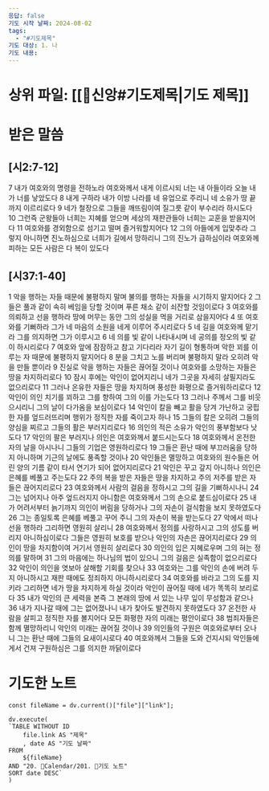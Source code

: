```yaml
---
응답: false
기도 시작 날짜: 2024-08-02
tags:
  - "#기도제목"
기도 대상: 1. 나
기도 내용:
---
```

# 상위 파일: [[🧭신앙#기도제목|기도 제목]]

# 받은 말씀
## [시2:7-12]
7 내가 여호와의 명령을 전하노라 여호와께서 내게 이르시되 너는 내 아들이라 오늘 내가 너를 낳았도다
8 내게 구하라 내가 이방 나라를 네 유업으로 주리니 네 소유가 땅 끝까지 이르리로다
9 네가 철장으로 그들을 깨뜨림이여 질그릇 같이 부수리라 하시도다
10 그런즉 군왕들아 너희는 지혜를 얻으며 세상의 재판관들아 너희는 교훈을 받을지어다
11 여호와를 경외함으로 섬기고 떨며 즐거워할지어다
12 그의 아들에게 입맞추라 그렇지 아니하면 진노하심으로 너희가 길에서 망하리니 그의 진노가 급하심이라 여호와께 피하는 모든 사람은 다 복이 있도다



## [시37:1-40]
1 악을 행하는 자들 때문에 불평하지 말며 불의를 행하는 자들을 시기하지 말지어다
2 그들은 풀과 같이 속히 베임을 당할 것이며 푸른 채소 같이 쇠잔할 것임이로다
3 여호와를 의뢰하고 선을 행하라 땅에 머무는 동안 그의 성실을 먹을 거리로 삼을지어다
4 또 여호와를 기뻐하라 그가 네 마음의 소원을 네게 이루어 주시리로다
5 네 길을 여호와께 맡기라 그를 의지하면 그가 이루시고
6 네 의를 빛 같이 나타내시며 네 공의를 정오의 빛 같이 하시리로다
7 여호와 앞에 잠잠하고 참고 기다리라 자기 길이 형통하며 악한 꾀를 이루는 자 때문에 불평하지 말지어다
8 분을 그치고 노를 버리며 불평하지 말라 오히려 악을 만들 뿐이라
9 진실로 악을 행하는 자들은 끊어질 것이나 여호와를 소망하는 자들은 땅을 차지하리로다
10 잠시 후에는 악인이 없어지리니 네가 그곳을 자세히 살필지라도 없으리로다
11 그러나 온유한 자들은 땅을 차지하며 풍성한 화평으로 즐거워하리로다
12 악인이 의인 치기를 꾀하고 그를 향하여 그의 이를 가는도다
13 그러나 주께서 그를 비웃으시리니 그의 날이 다가옴을 보심이로다
14 악인이 칼을 빼고 활을 당겨 가난하고 궁핍한 자를 엎드러뜨리며 행위가 정직한 자를 죽이고자 하나
15 그들의 칼은 오히려 그들의 양심을 찌르고 그들의 활은 부러지리로다
16 의인의 적은 소유가 악인의 풍부함보다 낫도다
17 악인의 팔은 부러지나 의인은 여호와께서 붙드시는도다
18 여호와께서 온전한 자의 날을 아시나니 그들의 기업은 영원하리로다
19 그들은 환난 때에 부끄러움을 당하지 아니하며 기근의 날에도 풍족할 것이나
20 악인들은 멸망하고 여호와의 원수들은 어린 양의 기름 같이 타서 연기가 되어 없어지리로다
21 악인은 꾸고 갚지 아니하나 의인은 은혜를 베풀고 주는도다
22 주의 복을 받은 자들은 땅을 차지하고 주의 저주를 받은 자들은 끊어지리로다
23 여호와께서 사람의 걸음을 정하시고 그의 길을 기뻐하시나니
24 그는 넘어지나 아주 엎드러지지 아니함은 여호와께서 그의 손으로 붙드심이로다
25 내가 어려서부터 늙기까지 의인이 버림을 당하거나 그의 자손이 걸식함을 보지 못하였도다
26 그는 종일토록 은혜를 베풀고 꾸어 주니 그의 자손이 복을 받는도다
27 악에서 떠나 선을 행하라 그리하면 영원히 살리니
28 여호와께서 정의를 사랑하시고 그의 성도를 버리지 아니하심이로다 그들은 영원히 보호를 받으나 악인의 자손은 끊어지리로다
29 의인이 땅을 차지함이여 거기서 영원히 살리로다
30 의인의 입은 지혜로우며 그의 혀는 정의를 말하며
31 그의 마음에는 하나님의 법이 있으니 그의 걸음은 실족함이 없으리로다
32 악인이 의인을 엿보아 살해할 기회를 찾으나
33 여호와는 그를 악인의 손에 버려 두지 아니하시고 재판 때에도 정죄하지 아니하시리로다
34 여호와를 바라고 그의 도를 지키라 그리하면 네가 땅을 차지하게 하실 것이라 악인이 끊어질 때에 네가 똑똑히 보리로다
35 내가 악인의 큰 세력을 본즉 그 본래의 땅에 서 있는 나무 잎이 무성함과 같으나
36 내가 지나갈 때에 그는 없어졌나니 내가 찾아도 발견하지 못하였도다
37 온전한 사람을 살피고 정직한 자를 볼지어다 모든 화평한 자의 미래는 평안이로다
38 범죄자들은 함께 멸망하리니 악인의 미래는 끊어질 것이나
39 의인들의 구원은 여호와로부터 오나니 그는 환난 때에 그들의 요새이시로다
40 여호와께서 그들을 도와 건지시되 악인들에게서 건져 구원하심은 그를 의지한 까닭이로다
# 기도한 노트
```dataviewjs
const fileName = dv.current()["file"]["link"];

dv.execute(
`TABLE WITHOUT ID
	file.link AS "제목"
	, date AS "기도 날짜"
FROM
	${fileName}
AND "20. 📅Calendar/201. 🙏기도 노트"
SORT date DESC`
)
```
